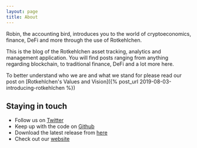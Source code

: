 ```yaml
---
layout: page
title: About
---
```


<p class="message">
  Robin, the accounting bird, introduces you to the world of cryptoeconomics, finance, DeFi and more through the use of Rotkehlchen.
</p>



This is the blog of the Rotkehlchen asset tracking, analytics and management application. You will find posts ranging from anything regarding blockchain, to traditional finance, DeFi and a lot more here.

To better understand who we are and what we stand for please read our post on [Rotkehlchen's Values and Vision]({% post_url 2019-08-03-introducing-rotkehlchen %})


## Staying in touch

- Follow us on [Twitter](https://twitter.com/rotkehlchenio)
- Keep up with the code on [Github](https://github.com/rotkehlchenio/rotkehlchen)
- Download the latest release from [here](https://github.com/rotkehlchenio/rotkehlchen/releases)
- Check out our [website](http://rotkehlchen.io)
